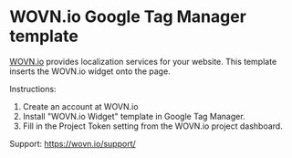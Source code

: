 # WOVN.io Google Tag Manager template

[WOVN.io](https://wovn.io) provides localization services for your website.
This template inserts the WOVN.io widget onto the page.

Instructions:
1. Create an account at WOVN.io
2. Install "WOVN.io Widget" template in Google Tag Manager.
3. Fill in the Project Token setting from the WOVN.io project dashboard.

Support:
https://wovn.io/support/

